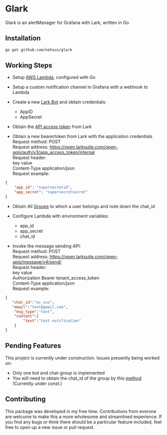 # Glark
Glark is an alertManager for Grafana with Lark, written in Go

## Installation
```bash
go get github.com/nehsus/glark
```
## Working Steps

 * Setup [AWS Lambda](https://aws.amazon.com/lambda/), configured with Go

 * Setup a custom notification channel in Grafana with a webhook to Lambda

 * Create a new [Lark Bot](https://open.larksuite.com/document/uMDNxEjLzQTMx4yM0ETM/uUjMyEjL1IjMx4SNyITM) and obtain credentials: 
    - AppID
    - AppSecret

 * Obtain the [API access token](https://open.larksuite.com/document/uMzMyEjLzMjMx4yMzITM/ukjMyEjL5IjMx4SOyITM) from Lark

 * Obtain a new bearertoken from Lark with the application credentials \
Request method: POST \
Request address: https://open.larksuite.com/open-apis/auth/v3/app_access_token/internal \
Request header: \
key	value \
Content-Type	application/json \
Request example: 
```json
{ 
    "app_id": "supersecretid", 
    "app_secret": "supersecretsecret" 
}
```

 * Obtain All [Groups](https://open.larksuite.com/document/uMzMyEjLzMjMx4yMzITM/uYjMxUjL2ITM14iNyETN) to which a user belongs and note down the chat_id

 * Configure Lambda with environment variables:
    - app_id
    - app_secret
    - chat_id

 * Invoke the message sending API: \
Request method: POST \
Request address: https://open.larksuite.com/open-apis/message/v4/send/ \
Request header: \
key	value \
Authorization	Bearer tenant_access_token \
Content-Type	application/json \
Request example:
```json
{
   "chat_id":"oc_xxx", 
   "email":"test@gmail.com", 
    "msg_type":"text",
    "content":{
        "text":"test notification"
    }
}
```

## Pending Features
This project is currently under construction. Issues presently being worked on:
 
 * Only one bot and chat-group is implemented
 * You will need to obtain the chat_id of the group by this [method](https://open.larksuite.com/document/uMzMyEjLzMjMx4yMzITM/uETM1EjLxETNx4SMxUTM) (Currently under const.)

## Contributing
This package was developed in my free time. Contributions from everone are welcome to make this a more wholesome and streamlined experience. If you find any bugs or think there should be a particular feature included, feel free to open up a new issue or pull request.
